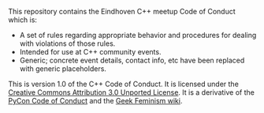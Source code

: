 This repository contains the Eindhoven C++ meetup Code of Conduct which is:

* A set of rules regarding appropriate behavior and procedures for dealing with
    violations of those rules.
* Intended for use at C++ community events.
* Generic; concrete event details, contact info, etc have been replaced with
    generic placeholders.

This is version 1.0 of the C++ Code of Conduct.
It is licensed under the [Creative Commons Attribution 3.0 Unported License](https://creativecommons.org/licenses/by/3.0).
It is a derivative of the [PyCon Code of Conduct](https://github.com/python/pycon-code-of-conduct)
  and the [Geek Feminism wiki](https://geekfeminism.wikia.com/wiki/Conference_anti-harassment).
